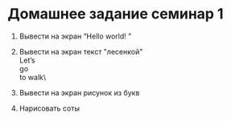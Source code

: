 # Домашнее задание семинар 1

1. Вывести на экран “Hello world! ”
2. Вывести на экран текст "лесенкой"\
   Let’s\
   go\
   to walk\
3. Вывести на экран рисунок из букв

4. Нарисовать соты
